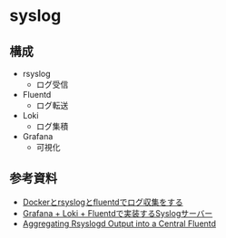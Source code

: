 # syslog

## 構成
- rsyslog
  - ログ受信
- Fluentd
  - ログ転送
- Loki
  - ログ集積
- Grafana
  - 可視化


## 参考資料
- [Dockerとrsyslogとfluentdでログ収集をする](https://qiita.com/mmmmmmmmmmmmm/items/3a17b7e6a5bbfa9272e9)
- [Grafana + Loki + Fluentdで実装するSyslogサーバー](https://zenn.dev/haccht/articles/28beda62a864d93d23e2)
- [Aggregating Rsyslogd Output into a Central Fluentd](https://www.fluentd.org/guides/recipes/rsyslogd-aggregation)

